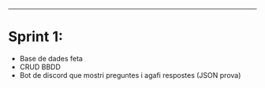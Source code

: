 ------

# Sprint 1:
 * Base de dades feta
 * CRUD BBDD
 * Bot de discord que mostri preguntes i agafi respostes (JSON prova)

